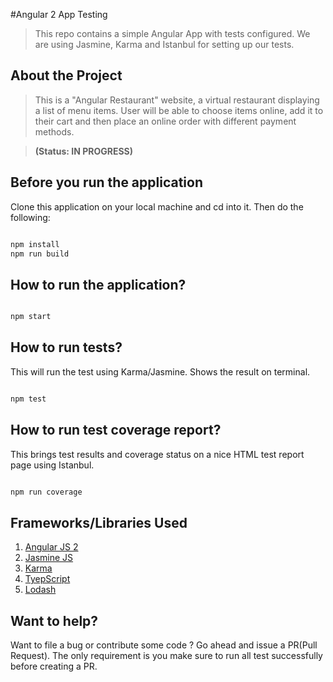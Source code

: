 #Angular 2 App Testing

> This repo contains a simple Angular App with tests configured. We are using Jasmine, Karma and Istanbul for setting up our tests.

## About the Project

> This is a "Angular Restaurant" website, a virtual restaurant displaying a list of menu items. User
will be able to choose items online, add it to their cart and then place an online order with different payment methods.

> **(Status: IN PROGRESS)**

## Before you run the application

Clone this application on your local machine and cd into it. Then do the following:

```javascript

npm install
npm run build

```

## How to run the application?


```javascript

npm start

```

## How to run tests?

This will run the test using Karma/Jasmine. Shows the result on terminal. 

```javascript

npm test

```

## How to run test coverage report?

This brings test results and coverage status on a nice HTML test report page using Istanbul.

```javascript

npm run coverage

```

## Frameworks/Libraries Used

1. [Angular JS 2](https://angular.io/)
2. [Jasmine JS](http://jasmine.github.io/)
3. [Karma](https://karma-runner.github.io/0.13/index.html)
4. [TyepScript](http://www.typescriptlang.org/)
5. [Lodash](https://lodash.com/docs)


## Want to help?

Want to file a bug or contribute some code ? Go ahead and issue a PR(Pull Request). The only requirement is you make 
sure to run all test successfully before creating a PR.